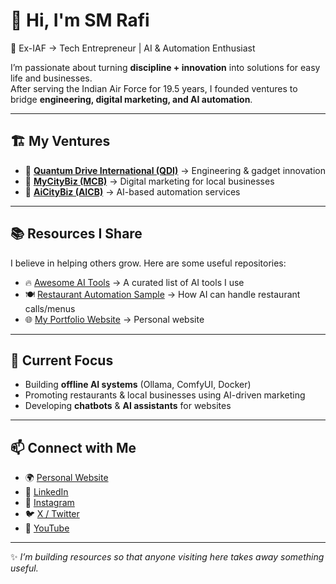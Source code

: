 # 👋 Hi, I'm SM Rafi  

🚀 Ex-IAF → Tech Entrepreneur | AI & Automation Enthusiast  

I’m passionate about turning **discipline + innovation** into solutions for easy life and businesses.  
After serving the Indian Air Force for 19.5 years, I founded ventures to bridge **engineering, digital marketing, and AI automation**.  

---

## 🏗️ My Ventures
- 🔧 **[Quantum Drive International (QDI)](https://qdion.com)** → Engineering & gadget innovation  
- 📢 **[MyCityBiz (MCB)](https://mycitybiz.com)** → Digital marketing for local businesses  
- 🤖 **[AiCityBiz (AICB)](https://aicitybiz.com)** → AI-based automation services  

---

## 📚 Resources I Share
I believe in helping others grow. Here are some useful repositories:  

- 🔥 [Awesome AI Tools](https://github.com/rafi-699/awesome-ai-tools) → A curated list of AI tools I use  
- 🍽️ [Restaurant Automation Sample](https://github.com/rafi-699/restaurant-automation-sample) → How AI can handle restaurant calls/menus  
- 🌐 [My Portfolio Website](https://new.smrafi.com) → Personal website 

---

## 🎯 Current Focus
- Building **offline AI systems** (Ollama, ComfyUI, Docker)  
- Promoting restaurants & local businesses using AI-driven marketing  
- Developing **chatbots** & **AI assistants** for websites  

---

## 📫 Connect with Me
- 🌍 [Personal Website](https://smrafi.com)  
- 💼 [LinkedIn](https://www.linkedin.com/in/s-mohammad-rafi-61b5b2368/)  
- 📸 [Instagram](https://www.instagram.com/smrafi0699?igsh=)  
- 🐦 [X / Twitter](https://x.com/SMRafiAI)  
- 🎥 [YouTube](https://www.youtube.com/@rafi0699t)  

---

✨ *I’m building resources so that anyone visiting here takes away something useful.*
